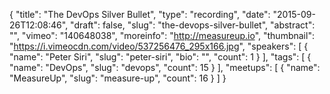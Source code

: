 {
  "title": "The DevOps Silver Bullet",
  "type": "recording",
  "date": "2015-09-26T12:08:46",
  "draft": false,
  "slug": "the-devops-silver-bullet",
  "abstract": "",
  "vimeo": "140648038",
  "moreinfo": "http://measureup.io",
  "thumbnail": "https://i.vimeocdn.com/video/537256476_295x166.jpg",
  "speakers": [
    {
      "name": "Peter Siri",
      "slug": "peter-siri",
      "bio": "",
      "count": 1
    }
  ],
  "tags": [
    {
      "name": "DevOps",
      "slug": "devops",
      "count": 15
    }
  ],
  "meetups": [
    {
      "name": "MeasureUp",
      "slug": "measure-up",
      "count": 16
    }
  ]
}